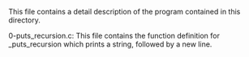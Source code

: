 This file contains a detail description of the program contained in this directory.

  0-puts_recursion.c: This file contains the function definition for _puts_recursion which prints a string, followed by a new line.

   
